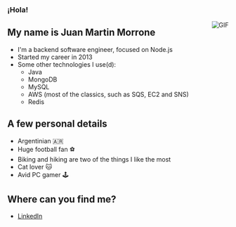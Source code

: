 ### ¡Hola!

<img align="right" alt="GIF" src="https://raw.githubusercontent.com/haoruilee/haoruilee/master/pic/grimfandango.gif" />

## My name is Juan Martin Morrone

- I'm a backend software engineer, focused on Node.js
- Started my career in 2013
- Some other technologies I use(d): 
  * Java
  * MongoDB
  * MySQL
  * AWS (most of the classics, such as SQS, EC2 and SNS)
  * Redis

## A few personal details
- Argentinian :argentina:
- Huge football fan :soccer:
- Biking and hiking are two of the things I like the most
- Cat lover :cat:
- Avid PC gamer :joystick:

## Where can you find me?

- [LinkedIn](https://www.linkedin.com/in/juanmmorrone/)
